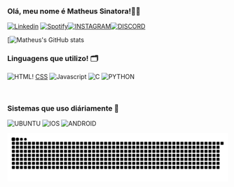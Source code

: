

### Olá, meu nome é Matheus Sinatora!👨‍💻

[![Linkedin](https://img.shields.io/badge/LinkedIn-0077B5?style=for-the-badge&logo=linkedin&logoColor=white)](https://www.linkedin.com/in/matheussinatora/)
[![Spotify](https://img.shields.io/badge/Spotify-1ED760?&style=for-the-badge&logo=spotify&logoColor=white)](https://open.spotify.com/user/21u4rxyev7ecz73w2znmp4oiy?si=2UXPkdoQT_qMF4ICVxEusg)[![INSTAGRAM](https://img.shields.io/badge/Instagram-E4405F?style=for-the-badge&logo=instagram&logoColor=white)](https://www.instagram.com/_matheussinatora/)[![DISCORD](https://img.shields.io/badge/Discord-7289DA?style=for-the-badge&logo=discord&logoColor=white)](fazeboy#6545)

[![Matheus's GitHub stats](https://github-readme-stats.vercel.app/api?username=matheussinatora&show_icons=true&theme=dracula)

### Linguagens que utilizo! 🗂️

![HTML]( 	https://img.shields.io/badge/HTML5-E34F26?style=for-the-badge&logo=html5&logoColor=white)! [CSS](https://img.shields.io/badge/CSS-239120?&style=for-the-badge&logo=css3&logoColor=white) ![Javascript](https://img.shields.io/badge/JavaScript-323330?style=for-the-badge&logo=javascript&logoColor=F7DF1E) ![C]( 	https://img.shields.io/badge/C-00599C?style=for-the-badge&logo=c&logoColor=white) ![PYTHON](https://img.shields.io/badge/Python-3776AB?style=for-the-badge&logo=python&logoColor=white)

<br>


### Sistemas que uso diáriamente 🤖
![UBUNTU](https://img.shields.io/badge/Ubuntu-E95420?style=for-the-badge&logo=ubuntu&logoColor=white) ![IOS](https://img.shields.io/badge/iOS-000000?style=for-the-badge&logo=ios&logoColor=white) ![ANDROID]( 	https://img.shields.io/badge/Android-3DDC84?style=for-the-badge&logo=android&logoColor=white)


<div align="center">
<img src="https://github.com/MatheusSinatora/MatheusSinatora/blob/output/github-contribution-grid-snake.svg">    
</div>

